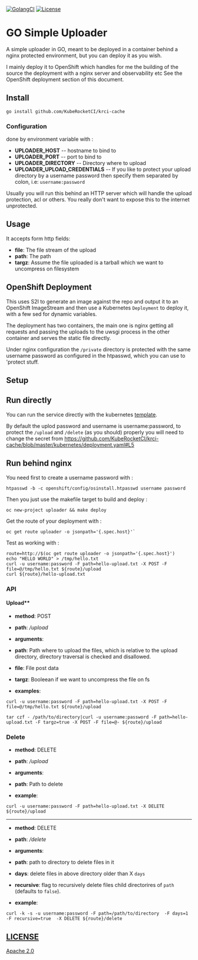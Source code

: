 [![GolangCI](https://golangci.com/badges/github.com/KubeRocketCI/krci-cache.svg)](https://golangci.com/r/github.com/KubeRocketCI/krci-cache)
[![License](https://img.shields.io/github/license/KubeRocketCI/krci-cache)](/LICENSE)

# GO Simple Uploader

A simple uploader in GO, meant to be deployed in a container behind a
nginx protected environment, but you can deploy it as you wish.

I mainly deploy it to OpenShift which handles for me the building of the source
the deployment with a nginx server and observability etc See the OpenShift
deployment section of this document.

## Install

```shell
go install github.com/KubeRocketCI/krci-cache
```

### Configuration

done by environment variable with :

- **UPLOADER_HOST** -- hostname to bind to
- **UPLOADER_PORT** -- port to bind to
- **UPLOADER_DIRECTORY** -- Directory where to upload
- **UPLOADER_UPLOAD_CREDENTIALS** -- If you like to protect your upload directory by a username password then specify them separated by colon, i.e: `username:password`

Usually you will run this behind an HTTP server which will handle the upload
protection, acl or others. You really don't want to expose this to the internet
unprotected.

## Usage

It accepts form http fields:

- **file**: The file stream of the upload
- **path**: The path
- **targz**: Assume the file uploaded is a tarball which we want to uncompress on filesystem

## OpenShift Deployment

This uses S2I to generate an image against the repo and output it to an
OpenShift ImageStream and then use a Kubernetes `Deployment` to deploy it, with
a few sed for dynamic variables.

The deployment has two containers, the main one is nginx getting all requests and
passing the uploads to the uwsgi process in the other container and serves the
static file directly.

Under nginx configuration the `/private` directory is protected with the same
username password as configured in the htpasswd, which you can use to 'protect
stuff.

## Setup

## Run directly

You can run the service directly with the kubernetes [template](kubernetes/deployment.yaml). 

By default the uplod password and username is username:password, to protect the `/upload` and `/delete` (as you should) properly you will need to change the secret from https://github.com/KubeRocketCI/krci-cache/blob/master/kubernetes/deployment.yaml#L5

## Run behind nginx

You need first to create a username password with :

```shell
htpasswd -b -c openshift/config/osinstall.htpasswd username password
```

Then you just use the makefile target to build and deploy :

```shell
oc new-project uploader && make deploy
```

Get the route of your deployment with :

```shell
oc get route uploader -o jsonpath='{.spec.host}'`
```

Test as working with :

```shell
route=http://$(oc get route uploader -o jsonpath='{.spec.host}')
echo "HELLO WORLD" > /tmp/hello.txt
curl -u username:password -F path=hello-upload.txt -X POST -F file=@/tmp/hello.txt ${route}/upload
curl ${route}/hello-upload.txt
```

### API

#### Upload**

- **method**: POST
- **path**: */upload*
- **arguments**:
- **path**: Path where to upload the files, which is relative to the upload directory, directory traversal is checked and disallowed.
- **file**: File post data
- **targz**: Booleean if we want to uncompress the file on fs

- **examples**:

```shell
curl -u username:password -F path=hello-upload.txt -X POST -F file=@/tmp/hello.txt ${route}/upload
```

```shell
tar czf - /path/to/directory|curl -u username:password -F path=hello-upload.txt -F targz=true -X POST -F file=@- ${route}/upload
```

### Delete

- **method**: DELETE

- **path**: */upload*
- **arguments**:
- **path**: Path to delete

- **example**:

```shell
curl -u username:password -F path=hello-upload.txt -X DELETE ${route}/upload
```
---
- **method**: DELETE

- **path**: */delete*
- **arguments**:
- **path**: path to directory to delete files in it
- **days**: delete files in above directory older than X `days` 
- **recursive**: flag to recursively delete files child directorires of `path` (defaults to `false`).  

- **example**:

```shell
curl -k -s -u username:password -F path=/path/to/directory  -F days=1 -F recursive=true  -X DELETE ${route}/delete
```

## [LICENSE](LICENSE)

[Apache 2.0](LICENSE)
